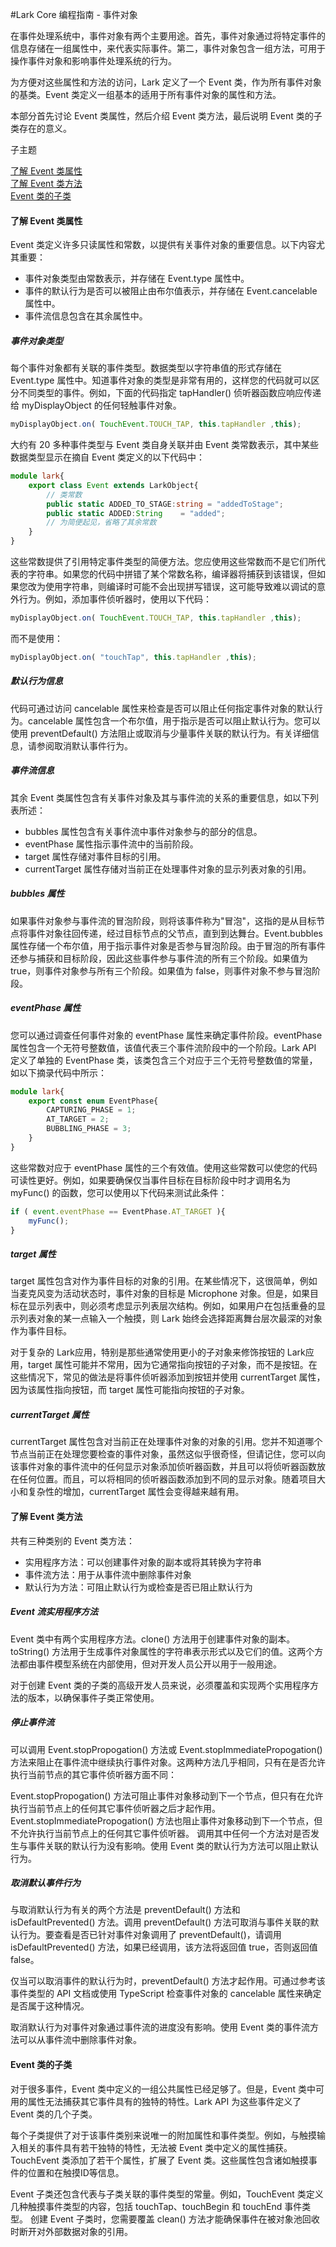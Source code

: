 #Lark Core 编程指南 - 事件对象

在事件处理系统中，事件对象有两个主要用途。首先，事件对象通过将特定事件的信息存储在一组属性中，来代表实际事件。第二，事件对象包含一组方法，可用于操作事件对象和影响事件处理系统的行为。

为方便对这些属性和方法的访问，Lark 定义了一个 Event 类，作为所有事件对象的基类。Event 类定义一组基本的适用于所有事件对象的属性和方法。

本部分首先讨论 Event 类属性，然后介绍 Event 类方法，最后说明 Event 类的子类存在的意义。

子主题

[了解 Event 类属性](#event-props)   
[了解 Event 类方法](#event-methods)    
[Event 类的子类](#event-subclass)     

<a name="event-props"/>

#### 了解 Event 类属性
Event 类定义许多只读属性和常数，以提供有关事件对象的重要信息。以下内容尤其重要：

* 事件对象类型由常数表示，并存储在 Event.type 属性中。
* 事件的默认行为是否可以被阻止由布尔值表示，并存储在 Event.cancelable 属性中。
* 事件流信息包含在其余属性中。

##### 事件对象类型
每个事件对象都有关联的事件类型。数据类型以字符串值的形式存储在 Event.type 属性中。知道事件对象的类型是非常有用的，这样您的代码就可以区分不同类型的事件。例如，下面的代码指定 tapHandler() 侦听器函数应响应传递给 myDisplayObject 的任何轻触事件对象。
``` TypeScript
myDisplayObject.on( TouchEvent.TOUCH_TAP, this.tapHandler ,this);
```

大约有 20 多种事件类型与 Event 类自身关联并由 Event 类常数表示，其中某些数据类型显示在摘自 Event 类定义的以下代码中：
``` TypeScript
module lark{
    export class Event extends LarkObject{
        // 类常数
        public static ADDED_TO_STAGE:string = "addedToStage";
        public static ADDED:String    = "added";
        // 为简便起见，省略了其余常数
    }
}
```

这些常数提供了引用特定事件类型的简便方法。您应使用这些常数而不是它们所代表的字符串。如果您的代码中拼错了某个常数名称，编译器将捕获到该错误，但如果您改为使用字符串，则编译时可能不会出现拼写错误，这可能导致难以调试的意外行为。例如，添加事件侦听器时，使用以下代码：
``` TypeScript
myDisplayObject.on( TouchEvent.TOUCH_TAP, this.tapHandler ,this);
```

而不是使用：
``` TypeScript
myDisplayObject.on( "touchTap", this.tapHandler ,this);
```

##### 默认行为信息
代码可通过访问 cancelable 属性来检查是否可以阻止任何指定事件对象的默认行为。cancelable 属性包含一个布尔值，用于指示是否可以阻止默认行为。您可以使用 preventDefault() 方法阻止或取消与少量事件关联的默认行为。有关详细信息，请参阅取消默认事件行为。

##### 事件流信息
其余 Event 类属性包含有关事件对象及其与事件流的关系的重要信息，如以下列表所述：

* bubbles 属性包含有关事件流中事件对象参与的部分的信息。
* eventPhase 属性指示事件流中的当前阶段。
* target 属性存储对事件目标的引用。
* currentTarget 属性存储对当前正在处理事件对象的显示列表对象的引用。

##### bubbles 属性
如果事件对象参与事件流的冒泡阶段，则将该事件称为"冒泡"，这指的是从目标节点将事件对象往回传递，经过目标节点的父节点，直到到达舞台。Event.bubbles 属性存储一个布尔值，用于指示事件对象是否参与冒泡阶段。由于冒泡的所有事件还参与捕获和目标阶段，因此这些事件参与事件流的所有三个阶段。如果值为 true，则事件对象参与所有三个阶段。如果值为 false，则事件对象不参与冒泡阶段。

##### eventPhase 属性
您可以通过调查任何事件对象的 eventPhase 属性来确定事件阶段。eventPhase 属性包含一个无符号整数值，该值代表三个事件流阶段中的一个阶段。Lark API 定义了单独的 EventPhase 类，该类包含三个对应于三个无符号整数值的常量，如以下摘录代码中所示：
``` TypeScript
module lark{
    export const enum EventPhase{
        CAPTURING_PHASE = 1;
        AT_TARGET = 2;
        BUBBLING_PHASE = 3;
    }
}
```

这些常数对应于 eventPhase 属性的三个有效值。使用这些常数可以使您的代码可读性更好。例如，如果要确保仅当事件目标在目标阶段中时才调用名为 myFunc() 的函数，您可以使用以下代码来测试此条件：
``` TypeScript
if ( event.eventPhase == EventPhase.AT_TARGET ){
    myFunc();
}
```

##### target 属性
target 属性包含对作为事件目标的对象的引用。在某些情况下，这很简单，例如当麦克风变为活动状态时，事件对象的目标是 Microphone 对象。但是，如果目标在显示列表中，则必须考虑显示列表层次结构。例如，如果用户在包括重叠的显示列表对象的某一点输入一个触摸，则 Lark 始终会选择距离舞台层次最深的对象作为事件目标。

对于复杂的 Lark应用，特别是那些通常使用更小的子对象来修饰按钮的 Lark应用，target 属性可能并不常用，因为它通常指向按钮的子对象，而不是按钮。在这些情况下，常见的做法是将事件侦听器添加到按钮并使用 currentTarget 属性，因为该属性指向按钮，而 target 属性可能指向按钮的子对象。

##### currentTarget 属性
currentTarget 属性包含对当前正在处理事件对象的对象的引用。您并不知道哪个节点当前正在处理您要检查的事件对象，虽然这似乎很奇怪，但请记住，您可以向该事件对象的事件流中的任何显示对象添加侦听器函数，并且可以将侦听器函数放在任何位置。而且，可以将相同的侦听器函数添加到不同的显示对象。随着项目大小和复杂性的增加，currentTarget 属性会变得越来越有用。


<a name="event-methods"/>

#### 了解 Event 类方法
共有三种类别的 Event 类方法：

* 实用程序方法：可以创建事件对象的副本或将其转换为字符串
* 事件流方法：用于从事件流中删除事件对象
* 默认行为方法：可阻止默认行为或检查是否已阻止默认行为
##### Event 流实用程序方法
Event 类中有两个实用程序方法。clone() 方法用于创建事件对象的副本。toString() 方法用于生成事件对象属性的字符串表示形式以及它们的值。这两个方法都由事件模型系统在内部使用，但对开发人员公开以用于一般用途。

对于创建 Event 类的子类的高级开发人员来说，必须覆盖和实现两个实用程序方法的版本，以确保事件子类正常使用。

##### 停止事件流
可以调用 Event.stopPropogation() 方法或 Event.stopImmediatePropogation() 方法来阻止在事件流中继续执行事件对象。这两种方法几乎相同，只有在是否允许执行当前节点的其它事件侦听器方面不同：

Event.stopPropogation() 方法可阻止事件对象移动到下一个节点，但只有在允许执行当前节点上的任何其它事件侦听器之后才起作用。
Event.stopImmediatePropogation() 方法也阻止事件对象移动到下一个节点，但不允许执行当前节点上的任何其它事件侦听器。
调用其中任何一个方法对是否发生与事件关联的默认行为没有影响。使用 Event 类的默认行为方法可以阻止默认行为。

##### 取消默认事件行为
与取消默认行为有关的两个方法是 preventDefault() 方法和 isDefaultPrevented() 方法。调用 preventDefault() 方法可取消与事件关联的默认行为。要查看是否已针对事件对象调用了 preventDefault()，请调用 isDefaultPrevented() 方法，如果已经调用，该方法将返回值 true，否则返回值 false。

仅当可以取消事件的默认行为时，preventDefault() 方法才起作用。可通过参考该事件类型的 API 文档或使用 TypeScript 检查事件对象的 cancelable 属性来确定是否属于这种情况。

取消默认行为对事件对象通过事件流的进度没有影响。使用 Event 类的事件流方法可以从事件流中删除事件对象。

<a name="event-subclass"/>

#### Event 类的子类
对于很多事件，Event 类中定义的一组公共属性已经足够了。但是，Event 类中可用的属性无法捕获其它事件具有的独特的特性。Lark API 为这些事件定义了 Event 类的几个子类。

每个子类提供了对于该事件类别来说唯一的附加属性和事件类型。例如，与触摸输入相关的事件具有若干独特的特性，无法被 Event 类中定义的属性捕获。TouchEvent 类添加了若干个属性，扩展了 Event 类。这些属性包含诸如触摸事件的位置和在触摸ID等信息。

Event 子类还包含代表与子类关联的事件类型的常量。例如，TouchEvent 类定义几种触摸事件类型的内容，包括 touchTap、touchBegin 和 touchEnd 事件类型。
创建 Event 子类时，您需要覆盖 clean() 方法才能确保事件在被对象池回收时断开对外部数据对象的引用。


